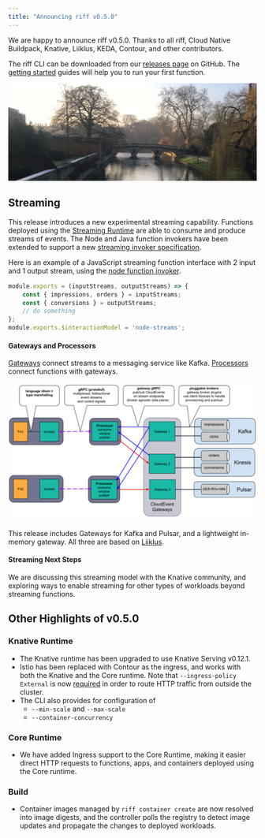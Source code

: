 ```yaml
---
title: "Announcing riff v0.5.0"
---
```


We are happy to announce riff v0.5.0. Thanks to all riff, Cloud Native Buildpack, Knative, Liiklus, KEDA, Contour, and other contributors.

The riff CLI can be downloaded from our [releases page](https://github.com/projectriff/cli/releases/tag/v0.5.0) on GitHub. The [getting started](/docs/v0.5/getting-started) guides will help you to run your first function.

![Cambridge UK bridge](assets/cam-bridge.jpg)

## Streaming

This release introduces a new experimental streaming capability. Functions deployed using the [Streaming Runtime](/docs/v0.5/runtimes/streaming) are able to consume and produce streams of events. The Node and Java function invokers have been extended to support a new [streaming invoker specification](https://github.com/projectriff/invoker-specification/blob/master/streaming.md).

Here is an example of a JavaScript streaming function interface with 2 input and 1 output stream, using the [node function invoker]().
```js
module.exports = (inputStreams, outputStreams) => {
    const { impressions, orders } = inputStreams;
    const { conversions } = outputStreams;
    // do something
};
module.exports.$interactionModel = 'node-streams';
```
<!--truncate-->

#### Gateways and Processors

[Gateways](docs/v0.5/cli/riff-streaming-kafka-gateway) connect streams to a messaging service like Kafka. [Processors](/docs/v0.5/cli/riff-streaming-processor-create) connect functions with gateways.

![Streaming architecture diagram](assets/streaming.png)

This release includes Gateways for Kafka and Pulsar, and a lightweight in-memory gateway. All three are based on [Liiklus](https://github.com/bsideup/liiklus).

#### Streaming Next Steps

We are discussing this streaming model with the Knative community, and exploring ways to enable streaming for other types of workloads beyond streaming functions.

## Other Highlights of v0.5.0

### Knative Runtime

- The Knative runtime has been upgraded to use Knative Serving v0.12.1.
- Istio has been replaced with Contour as the ingress, and works with both the Knative and the Core runtime. Note that `--ingress-policy External` is now [required](/docs/v0.5/cli/riff-knative-deployer-create) in order to route HTTP traffic from outside the cluster.
- The CLI also provides for configuration of
  -  `--min-scale` and `--max-scale`
  -  `--container-concurrency`

### Core Runtime

- We have added Ingress support to the Core Runtime, making it easier direct HTTP requests to functions, apps, and containers deployed using the Core runtime.

### Build

- Container images managed by `riff container create` are now resolved into image digests, and the controller polls the registry to detect image updates and propagate the changes to deployed workloads.
